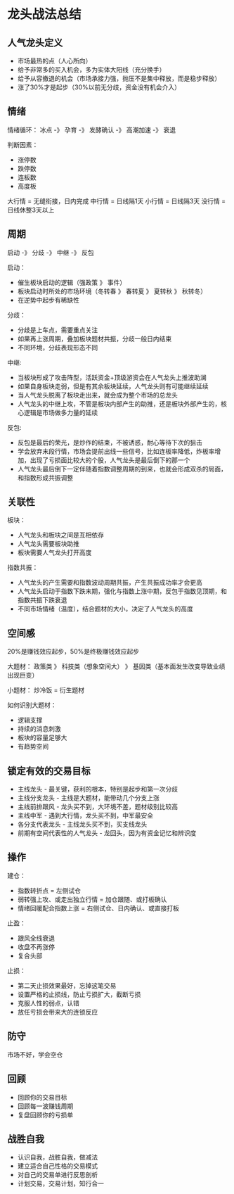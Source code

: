 # 龙头战法总结

## 人气龙头定义

- 市场最热的点（人心所向）
- 给予非常多的买入机会，多为实体大阳线（充分换手）
- 给予从容撤退的机会（市场承接力强，抛压不是集中释放，而是稳步释放）
- 涨了30%才是起步（30%以前无分歧，资金没有机会介入）

## 情绪

情绪循环：
冰点 -》 孕育 -》 发酵确认 -》 高潮加速 -》 衰退

判断因素：
- 涨停数
- 跌停数
- 连板数
- 高度板

大行情 = 无缝衔接，日内完成
中行情 = 日线隔1天
小行情 = 日线隔3天
没行情 = 日线休整3天以上

## 周期

启动 -》 分歧 -》 中继 -》 反包

启动：
- 催生板块启动的逻辑（强政策 》 事件）
- 板块启动时所处的市场环境（冬转春 》 春转夏 》 夏转秋 》 秋转冬）
- 在逆势中起步有稀缺性

分歧：
- 分歧是上车点，需要重点关注
- 如果再上涨周期，叠加板块题材共振，分歧一般日内结束
- 不同环境，分歧表现形态不同

中继:
- 当板块形成了攻击阵型，活跃资金+顶级游资会在人气龙头上推波助澜
- 如果自身板块走弱，但是有其余板块延续，人气龙头则有可能继续延续
- 当人气龙头脱离了板块走出来，就会成为整个市场的总龙头
- 人气龙头的中继上攻，不管是板块内部产生的助推，还是板块外部产生的，核心逻辑是市场做多力量的延续

反包:
- 反包是最后的荣光，是炒作的结束，不被诱惑，耐心等待下次的狙击
- 学会放弃末段行情，市场会提前出线一些信号，比如连板率降低，炸板率增加，出现了亏损面比较大的个股，人气龙头是最后倒下的那一个
- 人气龙头最后倒下一定伴随着指数调整周期的到来，也就会形成双杀的局面，和指数形成共振调整

## 关联性

板块：
- 人气龙头和板块之间是互相依存
- 人气龙头需要板块助推
- 板块需要人气龙头打开高度

指数共振：
- 人气龙头的产生需要和指数波动周期共振，产生共振成功率才会更高
- 人气龙头启动于指数下跌末期，强化与指数上涨中期，反包于指数见顶期，和指数共振下跌衰退
- 不同市场情绪（温度），结合题材的大小，决定了人气龙头的高度

## 空间感

20%是赚钱效应起步，50%是终极赚钱效应起步

大题材：
政策类 》 科技类（想象空间大） 》 基因类（基本面发生改变导致业绩出现巨变）

小题材：
炒冷饭 = 衍生题材

如何识别大题材：
- 逻辑支撑
- 持续的消息刺激
- 板块的容量足够大
- 有趋势空间

## 锁定有效的交易目标

- 主线龙头 - 最关键，获利的根本，特别是起步和第一次分歧
- 主线分支龙头 - 主线是大题材，能带动几个分支上涨
- 主线前排跟风 - 龙头买不到，大环境不差，题材级别比较高
- 主线中军 - 遇到大行情，龙头买不到，中军最安全
- 各分支代表龙头 - 主线龙头买不到，买支线龙头
- 前期有空间代表性的人气龙头 - 龙回头，因为有资金记忆和辨识度

## 操作

建仓：
- 指数转折点 = 左侧试仓
- 弱转强上攻、或走出独立行情 = 加仓跟随、或打板确认
- 情绪回暖配合指数上涨 = 右侧试仓、日内确认、或直接打板

止盈：
- 跟风全线衰退
- 收盘不再涨停
- 复合头部

止损：
- 第二天止损效果最好，忘掉这笔交易
- 设置严格的止损线，防止亏损扩大，截断亏损
- 克服人性的弱点，认错
- 放任亏损会带来大的连锁反应

## 防守

市场不好，学会空仓

## 回顾

- 回顾你的交易目标
- 回顾每一波赚钱周期
- 复盘回顾你的亏损单

## 战胜自我

- 认识自我，战胜自我，做减法
- 建立适合自己性格的交易模式
- 对自己的交易单进行反思剖析
- 计划交易，交易计划，知行合一